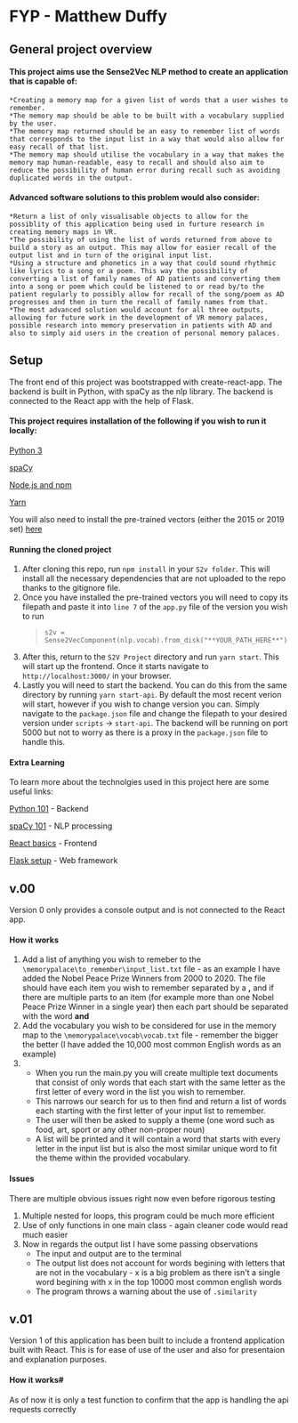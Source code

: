 # FYP - Matthew Duffy

## General project overview

#### This project aims use the Sense2Vec NLP method to create an application that is capable of:

    *Creating a memory map for a given list of words that a user wishes to remember.
    *The memory map should be able to be built with a vocabulary supplied by the user.
    *The memory map returned should be an easy to remember list of words that corresponds to the input list in a way that would also allow for easy recall of that list.
    *The memory map should utilise the vocabulary in a way that makes the memory map human-readable, easy to recall and should also aim to reduce the possibility of human error during recall such as avoiding duplicated words in the output.

#### Advanced software solutions to this problem would also consider:

    *Return a list of only visualisable objects to allow for the possiblity of this application being used in furture research in creating memory maps in VR.
    *The possibility of using the list of words returned from above to build a story as an output. This may allow for easier recall of the output list and in turn of the original input list.
    *Using a structure and phonetics in a way that could sound rhythmic like lyrics to a song or a poem. This way the possibility of converting a list of family names of AD patients and converting them into a song or poem which could be listened to or read by/to the patient regularly to possibly allow for recall of the song/poem as AD progresses and then in turn the recall of family names from that.
    *The most advanced solution would account for all three outputs, allowing for future work in the development of VR memory palaces, possible research into memory preservation in patients with AD and also to simply aid users in the creation of personal memory palaces.

## Setup

The front end of this project was bootstrapped with create-react-app. The backend is built in Python, with spaCy as the nlp library. The backend is connected to the React app with the help of Flask.

#### This project requires installation of the following if you wish to run it locally:

[Python 3](https://www.python.org/downloads/)

[spaCy](https://spacy.io/usage/)

[Node.js and npm](https://nodejs.org/)

[Yarn](https://yarnpkg.com/)

You will also need to install the pre-trained vectors (either the 2015 or 2019 set) [here](https://github.com/explosion/sense2vec#pretrained-vectors)

#### Running the cloned project

1. After cloning this repo, run `npm install` in your `S2v folder`. This will install all the necessary dependencies that are not uploaded to the repo thanks to the gitignore file.
2. Once you have installed the pre-trained vectors you will need to copy its filepath and paste it into `line 7` of the `app.py` file of the version you wish to run
   > `s2v = Sense2VecComponent(nlp.vocab).from_disk("**YOUR_PATH_HERE**")`
3. After this, return to the `S2V Project` directory and run `yarn start`. This will start up the frontend. Once it starts navigate to `http://localhost:3000/` in your browser.
4. Lastly you will need to start the backend. You can do this from the same directory by running `yarn start-api`. By default the most recent verion will start, however if you wish to change version you can. Simply navigate to the `package.json` file and change the filepath to your desired version under `scripts` -> `start-api`. The backend will be running on port 5000 but not to worry as there is a proxy in the `package.json` file to handle this.

#### Extra Learning

To learn more about the technolgies used in this project here are some useful links:

[Python 101](https://www.youtube.com/watch?v=rfscVS0vtbw) - Backend

[spaCy 101](https://course.spacy.io/en) - NLP processing

[React basics](https://reactjs.org/tutorial/tutorial.html) - Frontend

[Flask setup](https://blog.miguelgrinberg.com/post/how-to-create-a-react--flask-project) - Web framework

## v.00

Version 0 only provides a console output and is not connected to the React app.

#### How it works

1. Add a list of anything you wish to remeber to the `\memorypalace\to_remember\input_list.txt` file - as an example I have added the Nobel Peace Prize Winners from 2000 to 2020. The file should have each item you wish to remember separated by a **,** and if there are multiple parts to an item (for example more than one Nobel Peace Prize Winner in a single year) then each part should be separated with the word **and**
2. Add the vocabulary you wish to be considered for use in the memory map to the `\memorypalace\vocab\vocab.txt` file - remember the bigger the better (I have added the 10,000 most common English words as an example)
3. - When you run the main.py you will create multiple text documents that consist of only words that each start with the same letter as the first letter of every word in the list you wish to remember.
   - This narrows our search for us to then find and return a list of words each starting with the first letter of your input list to remember.
   - The user will then be asked to supply a theme (one word such as food, art, sport or any other non-proper noun)
   - A list will be printed and it will contain a word that starts with every letter in the input list but is also the most similar unique word to fit the theme within the provided vocabulary.

#### Issues

There are multiple obvious issues right now even before rigorous testing

1. Multiple nested for loops, this program could be much more efficient
2. Use of only functions in one main class - again cleaner code would read much easier
3. Now in regards the output list I have some passing observations
   - The input and output are to the terminal
   - The output list does not account for words begining with letters that are not in the vocabulary - x is a big problem as there isn't a single word begining with x in the top 10000 most common english words
   - The program throws a warning about the use of `.similarity`

## v.01

Version 1 of this application has been built to include a frontend application built with React. This is for ease of use of the user and also for presentaion and explanation purposes.

#### How it works#

As of now it is only a test function to confirm that the app is handling the api requests correctly

